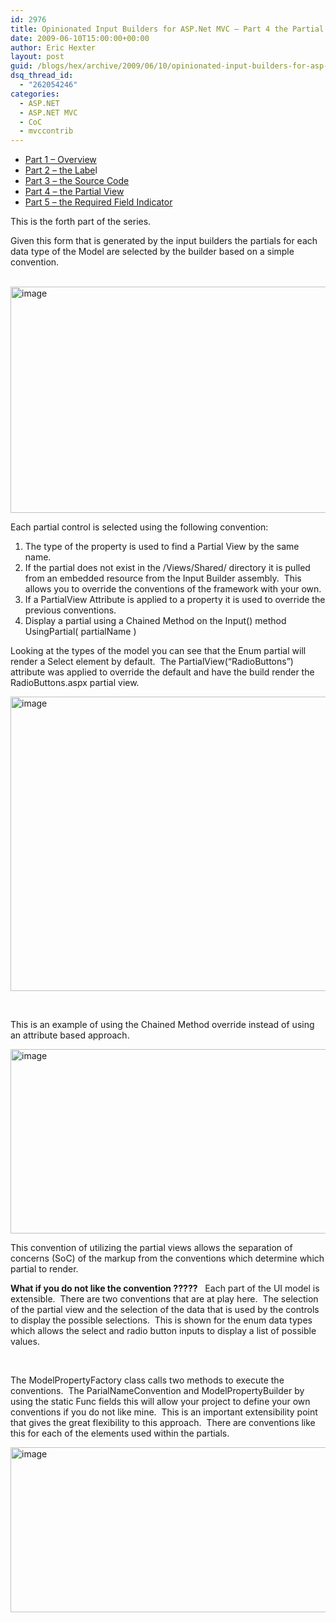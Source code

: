 ```yaml
---
id: 2976
title: Opinionated Input Builders for ASP.Net MVC – Part 4 the Partial View Inputs
date: 2009-06-10T15:00:00+00:00
author: Eric Hexter
layout: post
guid: /blogs/hex/archive/2009/06/10/opinionated-input-builders-for-asp-net-mvc-part-3-the-partial-view-inputs.aspx
dsq_thread_id:
  - "262054246"
categories:
  - ASP.NET
  - ASP.NET MVC
  - CoC
  - mvccontrib
---
```

  * <a href="http://www.lostechies.com/blogs/hex/archive/2009/06/09/opinionated-input-builders-for-asp-net-mvc-using-partials-part-i.aspx" target="_blank">Part 1 – Overview</a>
  * <a href="http://www.lostechies.com/blogs/hex/archive/2009/06/09/opinionated-input-builders-for-asp-net-mvc-part-2-html-layout-for-the-label.aspx" target="_blank">Part 2 – the Labe</a>l
  * <a href="http://www.lostechies.com/blogs/hex/archive/2009/06/10/opinionated-input-builders-for-asp-net-mvc-part-3-the-source-code.aspx" target="_blank">Part 3 – the Source Code</a>
  * <a href="http://www.lostechies.com/blogs/hex/archive/2009/06/10/opinionated-input-builders-for-asp-net-mvc-part-3-the-partial-view-inputs.aspx" target="_blank">Part 4 – the Partial View</a>
  * <a href="http://www.lostechies.com/blogs/hex/archive/2009/06/10/opinionated-input-builders-for-asp-net-mvc-part-5-the-required-input.aspx" target="_blank">Part 5 – the Required Field Indicator</a>&#160; 

This is the forth part of the series.&#160; 

Given this form that is generated by the input builders the partials for each data type of the Model are selected by the builder based on a simple convention.

&#160;     <img style="border-right-width: 0px;border-top-width: 0px;border-bottom-width: 0px;border-left-width: 0px" border="0" alt="image" src="//lostechies.com/erichexter/files/2011/03/image_4376DF07.png" width="644" height="362" />

Each partial control is selected using the following convention:

  1. The type of the property is used to find a Partial View by the same name. 
  2. If the partial does not exist in the /Views/Shared/ directory it is pulled from an embedded resource from the Input Builder assembly.&#160; This allows you to override the conventions of the framework with your own. 
  3. If a PartialView Attribute is applied to a property it is used to override the previous conventions. 
  4. Display a partial using a Chained Method on the Input() method UsingPartial( partialName ) 

Looking at the types of the model you can see that the Enum partial will render a Select element by default.&#160; The PartialView(“RadioButtons”) attribute was applied to override the default and have the build render the RadioButtons.aspx partial view.

 <img style="border-right-width: 0px;border-top-width: 0px;border-bottom-width: 0px;border-left-width: 0px" border="0" alt="image" src="//lostechies.com/erichexter/files/2011/03/image_09879C1B.png" width="644" height="471" />

&#160;

This is an example of using the Chained Method override instead of using an attribute based approach.

 <img style="border-right-width: 0px;border-top-width: 0px;border-bottom-width: 0px;border-left-width: 0px" border="0" alt="image" src="http://lostechies.com/erichexter/files/2011/03/image_60530D1B.png" width="875" height="295" />

This convention of utilizing the partial views allows the separation of concerns (SoC) of the markup from the conventions which determine which partial to render.

**What if you do not like the convention ?????** &#160; Each part of the UI model is extensible.&#160; There are two conventions that are at play here.&#160; The selection of the partial view and the selection of the data that is used by the controls to display the possible selections.&#160; This is shown for the enum data types which allows the select and radio button inputs to display a list of possible values.&#160; 

&#160;

The ModelPropertyFactory class calls two methods to execute the conventions.&#160; The ParialNameConvention and ModelPropertyBuilder by using the static Func fields this will allow your project to define your own conventions if you do not like mine.&#160; This is an important extensibility point that gives the great flexibility to this approach.&#160; There are conventions like this for each of the elements used within the partials.&#160; 

<img style="border-right-width: 0px;border-top-width: 0px;border-bottom-width: 0px;border-left-width: 0px" border="0" alt="image" src="//lostechies.com/erichexter/files/2011/03/image_0843033C.png" width="1028" height="264" />